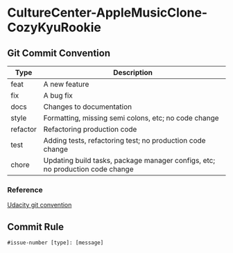 # CultureCenter-AppleMusicClone-CozyKyuRookie

## Git Commit Convention

| Type     | Description                                                                   |
|----------|-------------------------------------------------------------------------------|
| feat     | A new feature                                                                 |
| fix      | A bug fix                                                                     |
| docs     | Changes to documentation                                                      |
| style    | Formatting, missing semi colons, etc; no code change                          |
| refactor | Refactoring production code                                                   |
| test     | Adding tests, refactoring test; no production code change                     |
| chore    | Updating build tasks, package manager configs, etc; no production code change |

### Reference
[Udacity git convention](https://udacity.github.io/git-styleguide/)

## Commit Rule
`#issue-number [type]: [message]`

